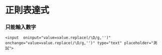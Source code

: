 # 正則表達式

### 只能輸入數字

    <input  oninput="value=value.replace(/\D/g,'')" onchange="value=value.replace(/\D/g,'')" type="text" placeholder="測試">
